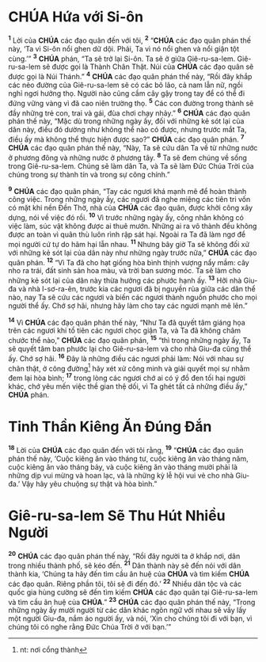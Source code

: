 # **CHÚA** Hứa với Si-ôn
<sup><b>1</b></sup> Lời của **CHÚA** các đạo quân đến với tôi, <sup><b>2</b></sup> “**CHÚA** các đạo quân phán thế này, ‘Ta vì Si-ôn nổi ghen dữ dội. Phải, Ta vì nó nổi ghen và nổi giận tột cùng.’” <sup><b>3</b></sup> **CHÚA** phán, “Ta sẽ trở lại Si-ôn. Ta sẽ ở giữa Giê-ru-sa-lem. Giê-ru-sa-lem sẽ được gọi là Thành Chân Thật. Núi của **CHÚA** các đạo quân sẽ được gọi là Núi Thánh.” <sup><b>4</b></sup> **CHÚA** các đạo quân phán thế này, “Rồi đây khắp các nẻo đường của Giê-ru-sa-lem sẽ có các bô lão, cả nam lẫn nữ, ngồi nghỉ ngơi hưởng thọ. Người nào cũng cầm cây gậy trong tay để có thể đi đứng vững vàng vì đã cao niên trường thọ. <sup><b>5</b></sup> Các con đường trong thành sẽ đầy những trẻ con, trai và gái, đùa chơi chạy nhảy.” <sup><b>6</b></sup> **CHÚA** các đạo quân phán thế này, “Mặc dù trong những ngày ấy, đối với những kẻ sót lại của dân này, điều đó dường như không thể nào có được, nhưng trước mắt Ta, điều ấy mà không thể thực hiện được sao?” **CHÚA** các đạo quân phán. <sup><b>7</b></sup> **CHÚA** các đạo quân phán thế này, “Này, Ta sẽ cứu dân Ta về từ những nước ở phương đông và những nước ở phương tây. <sup><b>8</b></sup> Ta sẽ đem chúng về sống trong Giê-ru-sa-lem. Chúng sẽ làm dân Ta, và Ta sẽ làm Đức Chúa Trời của chúng trong sự thành tín và trong sự công chính.”

<sup><b>9</b></sup> **CHÚA** các đạo quân phán, “Tay các ngươi khá mạnh mẽ để hoàn thành công việc. Trong những ngày ấy, các ngươi đã nghe miệng các tiên tri vốn có mặt khi nền Đền Thờ, nhà của **CHÚA** các đạo quân, được khởi công xây dựng, nói về việc đó rồi. <sup><b>10</b></sup> Vì trước những ngày ấy, công nhân không có việc làm, súc vật không được ai thuê mướn. Những ai ra vô thành đều không được an toàn vì quân thù luôn rình rập sát hại. Ngoài ra Ta đã làm ngơ để mọi người cứ tự do hãm hại lẫn nhau. <sup><b>11</b></sup> Nhưng bây giờ Ta sẽ không đối xử với những kẻ sót lại của dân này như những ngày trước nữa,” **CHÚA** các đạo quân phán. <sup><b>12</b></sup> “Vì Ta đã cho hạt giống hòa bình thịnh vượng nẩy mầm: cây nho ra trái, đất sinh sản hoa màu, và trời ban sương móc. Ta sẽ làm cho những kẻ sót lại của dân này thừa hưởng các phước hạnh ấy. <sup><b>13</b></sup> Hỡi nhà Giu-đa và nhà I-sơ-ra-ên, trước kia các ngươi đã bị nguyền rủa giữa các dân thể nào, nay Ta sẽ cứu các ngươi và biến các ngươi thành nguồn phước cho mọi người thể ấy. Chớ sợ hãi, nhưng hãy làm cho tay các ngươi mạnh mẽ lên.”

<sup><b>14</b></sup> Vì **CHÚA** các đạo quân phán thế này, “Như Ta đã quyết tâm giáng họa trên các ngươi khi tổ tiên các ngươi chọc giận Ta, và Ta đã không châm chước thể nào,” **CHÚA** các đạo quân phán, <sup><b>15</b></sup> “thì trong những ngày ấy, Ta sẽ quyết tâm ban phước lại cho Giê-ru-sa-lem và cho nhà Giu-đa cũng thể ấy. Chớ sợ hãi. <sup><b>16</b></sup> Đây là những điều các ngươi phải làm: Nói với nhau sự chân thật, ở công đường[^1-fd9a5f46-776e-412d-af40-76890f20a3f0] hãy xét xử công minh và giải quyết mọi sự nhằm đem lại hòa bình; <sup><b>17</b></sup> trong lòng các ngươi chớ ai có ý đồ đen tối hại người khác, chớ yêu mến việc thề gian thệ dối, vì Ta ghét tất cả những điều ấy,” **CHÚA** phán.

# Tinh Thần Kiêng Ăn Đúng Đắn
<sup><b>18</b></sup> Lời của **CHÚA** các đạo quân đến với tôi rằng, <sup><b>19</b></sup> “**CHÚA** các đạo quân phán thế này, ‘Cuộc kiêng ăn vào tháng tư, cuộc kiêng ăn vào tháng năm, cuộc kiêng ăn vào tháng bảy, và cuộc kiêng ăn vào tháng mười phải là những dịp vui mừng và hoan lạc, và là những kỳ lễ hội vui vẻ cho nhà Giu-đa.’ Vậy hãy yêu chuộng sự thật và hòa bình.”

# Giê-ru-sa-lem Sẽ Thu Hút Nhiều Người
<sup><b>20</b></sup> **CHÚA** các đạo quân phán thế này, “Rồi đây người ta ở khắp nơi, dân trong nhiều thành phố, sẽ kéo đến. <sup><b>21</b></sup> Dân thành này sẽ đến nói với dân thành kia, ‘Chúng ta hãy đến tìm cầu ân huệ của **CHÚA** và tìm kiếm **CHÚA** các đạo quân. Riêng phần tôi, tôi sẽ đi đến đó.’ <sup><b>22</b></sup> Nhiều dân tộc và các quốc gia hùng cường sẽ đến tìm kiếm **CHÚA** các đạo quân tại Giê-ru-sa-lem và tìm cầu ân huệ của **CHÚA**.” <sup><b>23</b></sup> **CHÚA** các đạo quân phán thế này, “Trong những ngày ấy mười người từ các dân khác ngôn ngữ với nhau sẽ vây lấy một người Giu-đa, nắm áo người ấy, và nói, ‘Xin cho chúng tôi đi với bạn, vì chúng tôi có nghe rằng Đức Chúa Trời ở với bạn.’”

[^1-fd9a5f46-776e-412d-af40-76890f20a3f0]: nt: nơi cổng thành